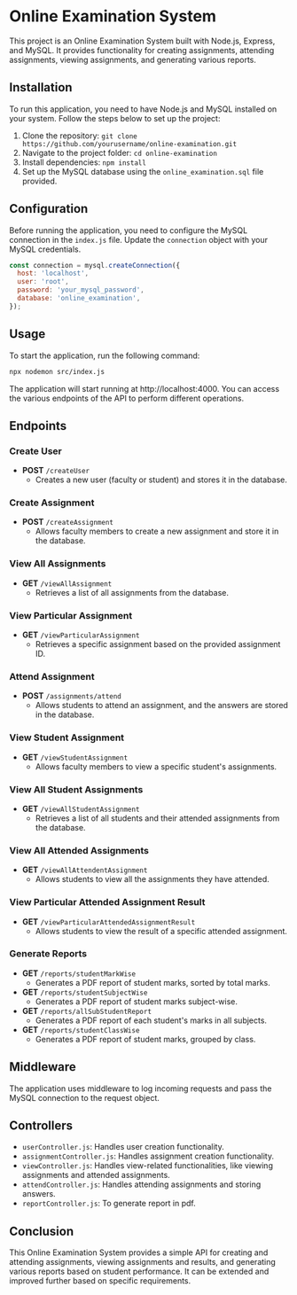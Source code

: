 # Online Examination System

This project is an Online Examination System built with Node.js, Express, and MySQL. It provides functionality for creating assignments, attending assignments, viewing assignments, and generating various reports.

## Installation

To run this application, you need to have Node.js and MySQL installed on your system. Follow the steps below to set up the project:

1. Clone the repository: `git clone https://github.com/yourusername/online-examination.git`
2. Navigate to the project folder: `cd online-examination`
3. Install dependencies: `npm install`
4. Set up the MySQL database using the `online_examination.sql` file provided.

## Configuration

Before running the application, you need to configure the MySQL connection in the `index.js` file. Update the `connection` object with your MySQL credentials.

```javascript
const connection = mysql.createConnection({
  host: 'localhost',
  user: 'root',
  password: 'your_mysql_password',
  database: 'online_examination',
});
```

## Usage

To start the application, run the following command:

```bash
npx nodemon src/index.js
```

The application will start running at http://localhost:4000. You can access the various endpoints of the API to perform different operations.

## Endpoints

### Create User

- **POST** `/createUser`
  - Creates a new user (faculty or student) and stores it in the database.

### Create Assignment

- **POST** `/createAssignment`
  - Allows faculty members to create a new assignment and store it in the database.

### View All Assignments

- **GET** `/viewAllAssignment`
  - Retrieves a list of all assignments from the database.

### View Particular Assignment

- **GET** `/viewParticularAssignment`
  - Retrieves a specific assignment based on the provided assignment ID.

### Attend Assignment

- **POST** `/assignments/attend`
  - Allows students to attend an assignment, and the answers are stored in the database.

### View Student Assignment

- **GET** `/viewStudentAssignment`
  - Allows faculty members to view a specific student's assignments.

### View All Student Assignments

- **GET** `/viewAllStudentAssignment`
  - Retrieves a list of all students and their attended assignments from the database.

### View All Attended Assignments

- **GET** `/viewAllAttendentAssignment`
  - Allows students to view all the assignments they have attended.

### View Particular Attended Assignment Result

- **GET** `/viewParticularAttendedAssignmentResult`
  - Allows students to view the result of a specific attended assignment.

### Generate Reports

- **GET** `/reports/studentMarkWise`
  - Generates a PDF report of student marks, sorted by total marks.
- **GET** `/reports/studentSubjectWise`
  - Generates a PDF report of student marks subject-wise.
- **GET** `/reports/allSubStudentReport`
  - Generates a PDF report of each student's marks in all subjects.
- **GET** `/reports/studentClassWise`
  - Generates a PDF report of student marks, grouped by class.

## Middleware

The application uses middleware to log incoming requests and pass the MySQL connection to the request object.

## Controllers

- `userController.js`: Handles user creation functionality.
- `assignmentController.js`: Handles assignment creation functionality.
- `viewController.js`: Handles view-related functionalities, like viewing assignments and attended assignments.
- `attendController.js`: Handles attending assignments and storing answers.
- `reportController.js`: To generate report in pdf.

## Conclusion

This Online Examination System provides a simple API for creating and attending assignments, viewing assignments and results, and generating various reports based on student performance. It can be extended and improved further based on specific requirements.